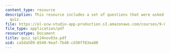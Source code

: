 ```yaml
---
content_type: resource
description: This resource includes a set of questions that were asked during end-of-class
  quiz.
file: https://ol-ocw-studio-app-production.s3.amazonaws.com/courses/9-01-neuroscience-and-behavior-fall-2003/ca5da50985409eaf7b40cd30ff83ea80_quiz_spl24nov03a.pdf
file_type: application/pdf
resourcetype: Document
title: quiz_spl24nov03a.pdf
uid: ca5da509-8540-9eaf-7b40-cd30ff83ea80
---
```

